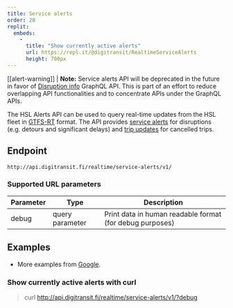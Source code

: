 ```yaml
---
title: Service alerts
order: 20
replit:
  embeds:
    -
      title: "Show currently active alerts"
      url: https://repl.it/@digitransit/RealtimeServiceAlerts
      height: 700px
---
```


[[alert-warning]]
| **Note:** Service alerts API will be deprecated in the future in favor of [Disruption info](../../1-routing-api/disruption-info/) GraphQL API. This is part of an effort to reduce overlapping API functionalities and to concentrate APIs under the GraphQL APIs.

The HSL Alerts API can be used to query real-time updates from the HSL fleet in [GTFS-RT](https://developers.google.com/transit/gtfs-realtime/) format.
The API provides [service alerts](https://developers.google.com/transit/gtfs-realtime/guides/service-alerts) for disruptions (e.g. detours and significant delays) and [trip updates](https://developers.google.com/transit/gtfs-realtime/guides/trip-updates) for cancelled trips.

## Endpoint
`http://api.digitransit.fi/realtime/service-alerts/v1/`

### Supported URL parameters

| Parameter | Type            | Description                                              |
|-----------|-----------------|----------------------------------------------------------|
| debug     | query parameter | Print data in human readable format (for debug purposes) |

## Examples
* More examples from [Google](https://developers.google.com/transit/gtfs-realtime/examples/code-samples).

### Show currently active alerts with curl
> curl http://api.digitransit.fi/realtime/service-alerts/v1/?debug
